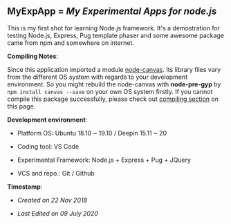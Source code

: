 ## MyExpApp = _My Experimental Apps for node.js_

This is my first shot for learning Node.js framework. It's a demostration for testing Node.js, Express, Pug template phaser and some awesome package came from npm and somewhere on internet.

__Compiling Notes__: 

Since this application imported a module [node-canvas](https://github.com/Automattic/node-canvas). Its library files vary from the different OS system with regards to your development environment. So you might rebuild the node-canvas with **node-pre-gyp** by `npm install canvas --save` on your own OS system firstly. If you cannot compile this package successfully, please check out [compiling section](https://www.npmjs.com/package/canvas#compiling) on this page.

__Development environment__:

- Platform OS: Ubuntu 18.10 ~ 19.10 / Deepin 15.11 ~ 20

- Coding tool: VS Code

- Experimental Framework: Node.js + Express + Pug + JQuery

- VCS and repo.: Git / Github

__Timestamp__:

- _Created on 22 Nov 2018_

- _Last Edited on 09 July 2020_
